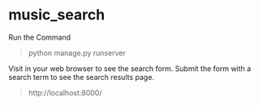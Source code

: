 # music_search

Run the Command

  > python manage.py runserver
  
Visit in your web browser to see the search form. Submit the form with a search term to see the search results page.

> http://localhost:8000/ 

